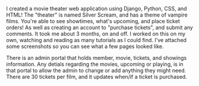 I created a movie theater web application using Django, Python, CSS, and HTML! The "theater" is named Silver Scream, and has a theme of vampire films. You're able to see showtimes, 
what's upcoming, and place ticket orders! As well as creating an account to "purchase tickets", and submit any comments. It took me about 3 months, on and off. I worked on this on my own, watching and reading as many tutorials as I could find. I've attached some screenshots so you can see what a few pages looked like. 

There is an admin portal that holds member, movie, tickets, and showings information. Any detials regarding the movies, upcoming or playing, is in that portal to allow the admin to change or add anything they might need. There are 30 tickets per film, and it updates when/if a ticket is purchased. 

